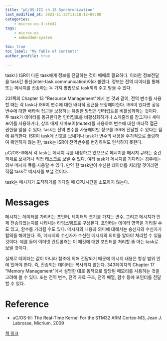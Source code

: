 ```yaml
---
title: "μC/OS-III ch.15 Synchronization"
last_modified_at: 2023-11-22T11:18:12+09:00
categories:
    - microc-os-3-stm32
tags:
    - microc-os
    - embedded-system

toc: true
toc_label: "My Table of Contents"
author_profile: true

---
```

task나 ISR이 다른 task에게 정보를 전달하는 것이 때때로 필요하다. 이러한 정보전달을 task간 통신(inter-task communication)이라 불린다. 정보는 전역 데이터를 통해 또는 메시지를 전송하는 두 가지 방법으로 task끼리 주고 받을 수 있다.

231쪽의 Chapter 13 "Resource Management"에서 본 것과 같이, 전역 변수를 사용할 때는 각 task나 ISR이 변수에 대한 배타적 접근을 보장해야한다. ISR이 있다면 공유 변수에 대한 배타적 접근을 보장하는 유일한 방법은 인터럽트를 비활성화하는 것이다. 두 task가 데이터를 동규한다면 인터럽트를 비활성화하거나 스케줄러를 잠그거나 세마포어를 사용하거나, 상호 배제 세마포어(mutex)를 사용하여 변수에 대한 배타적 접근 권한을 얻을 수 있다. task는 전역 변수를 사용해야만 정보를 ISR에 전달할 수 있다는 점에 유의한다. ISR이 task에 신호를 보내거나 task가 변수의 내용을 주기적으로 폴링하여 확인하지 않는 한, task는 ISR이 전역변수를 변경하여도 인식하지 못한다.

μC/OS-III에서 각 task는 메시지 큐를 내장하고 있으므로 메시지를 메시지 큐라는 중간 객체로 보내거나 직접 태스크로 보낼 수 있다. 여러 task가 메시지를 기다리는 경우에는 외부 메시지 큐를 사용할 수 있다. 만약 한 task만이 수신한 데이터를 처리할 것이라면 직접 task로 메시지를 보낼 것이다.

task는 메시지가 도착하기를 기다릴 때 CPU시간을 소모하지 않는다.

# Messages
메시지는 데이터를 가리키는 포인터, 테이터의 크기를 가지는 변수, 그리고 메시지가 언제 전송되었는지를 나타내는 타임스탬프로 구성된다. 포인터는 데이터 영역을 가리킬 수도 있고, 함수를 가리킬 수도 있다. 메시지의 내용과 의미에 대해서는 송신자와 수신자가 합의를 해야한다. 즉, 메시지의 수신자가 수신한 메시지의 의미를 알아야 처리할 수 있을 것이다. 예를 들어 이더넷 컨트롤러는 이 패킷에 대한 포인터를 처리할 줄 아는 task로 보낼 것이다.

실제로 데이터는 값이 아니라 참조에 의해 전달되기 때문에 메시지 내용은 항상 범위 안에 있어야 한다. 즉, 전송되는 데이터는 복사되지 않는다. 343페이지의 Chapter 17 "Memory Management"에서 설명한 대로 동적으로 할당된 메모리를 사용하는 것을 고려해 볼 수 있다. 또는 전역 변수, 전역 자료 구조, 전역 배열, 함수 등에 포인터를 전달할 수 있다.

# Reference
 - uC/OS-III: The Real-Time Kernel For the STM32 ARM Cortex-M3, Jean J. Labrosse, Micrium, 2009

[책 링크](https://micrium.atlassian.net/wiki/spaces/osiiidoc/overview)